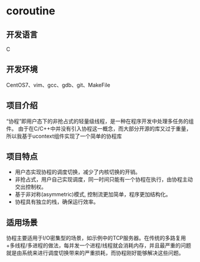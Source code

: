 # coroutine
## 开发语言
C
## 开发环境
CentOS7、vim、gcc、gdb、git、MakeFile
## 项目介绍
“协程”即用户态下的非抢占式的轻量级线程，是一种在程序开发中处理多任务的组件。
由于在C/C++中并没有引入协程这一概念，而大部分开源的库又过于重量，所以我基于ucontext组件实现了一个简单的协程库
## 项目特点
- 用户态实现协程的调度切换，减少了内核切换的开销。
- 非抢占式，用户自己实现调度，同一时间只能有一个协程在执行，由协程主动交出控制权。
- 基于非对称(asymmetric)模式, 控制流更加简单，程序更加结构化。
- 协程具有独立的栈，确保运行效率。
## 适用场景
协程主要适用于I/O密集型的场景，如示例中的TCP服务器。在传统的多路复用+多线程/多进程的做法，每并发一个进程/线程就会消耗内存，并且最严重的问题就是由系统来进行调度切换带来的严重损耗，而协程刚好能够解决这些问题。
